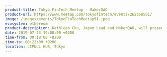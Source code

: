 ```yaml
---
product-title: Tokyo FinTech Meetup - MakerDAO
product-url: https://www.meetup.com/tokyofintech/events/262658501/
image: /images/events/TokyoFinTechMeetup51.jpeg
ecosystem: ethereum
product-description: Kathleen Chu, Japan Lead and MakerDAO, will present MakerDAO and its associated ecosystem.
date: 2019-07-23 19:00:00 +0200
time-from: 00:18:00 +0200
time-to: 00:22:00 +0200
location: LIFULL HUB, Tokyo
---
```

